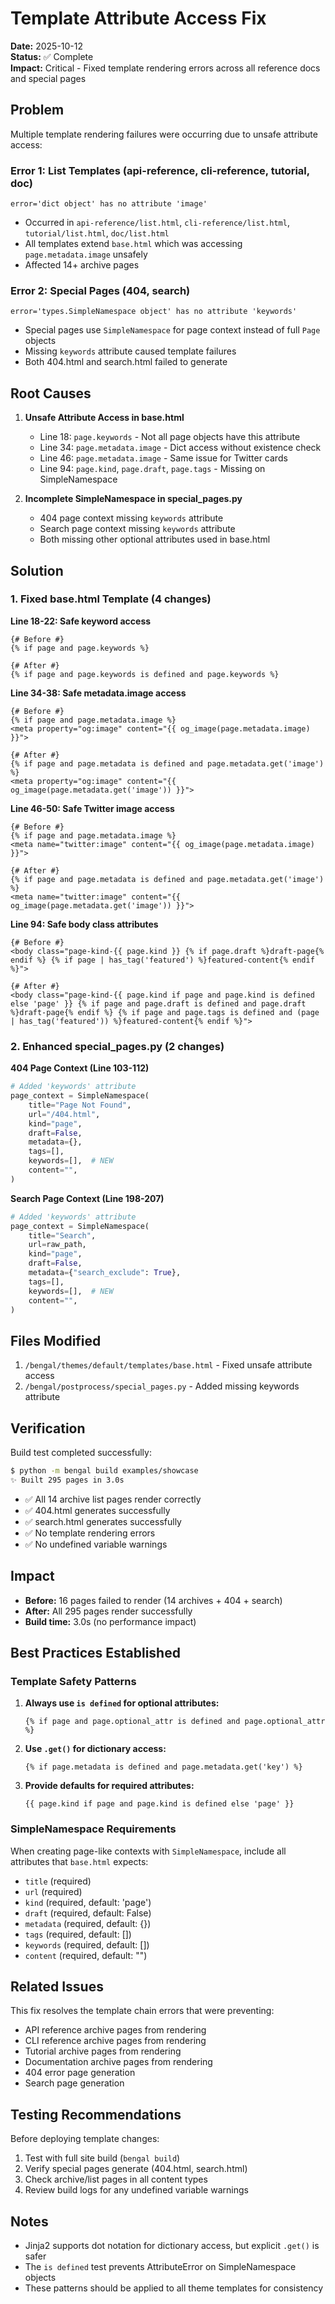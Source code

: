 # Template Attribute Access Fix

**Date:** 2025-10-12  
**Status:** ✅ Complete  
**Impact:** Critical - Fixed template rendering errors across all reference docs and special pages

## Problem

Multiple template rendering failures were occurring due to unsafe attribute access:

### Error 1: List Templates (api-reference, cli-reference, tutorial, doc)
```
error='dict object' has no attribute 'image'
```
- Occurred in `api-reference/list.html`, `cli-reference/list.html`, `tutorial/list.html`, `doc/list.html`
- All templates extend `base.html` which was accessing `page.metadata.image` unsafely
- Affected 14+ archive pages

### Error 2: Special Pages (404, search)
```
error='types.SimpleNamespace object' has no attribute 'keywords'
```
- Special pages use `SimpleNamespace` for page context instead of full `Page` objects
- Missing `keywords` attribute caused template failures
- Both 404.html and search.html failed to generate

## Root Causes

1. **Unsafe Attribute Access in base.html**
   - Line 18: `page.keywords` - Not all page objects have this attribute
   - Line 34: `page.metadata.image` - Dict access without existence check
   - Line 46: `page.metadata.image` - Same issue for Twitter cards
   - Line 94: `page.kind`, `page.draft`, `page.tags` - Missing on SimpleNamespace

2. **Incomplete SimpleNamespace in special_pages.py**
   - 404 page context missing `keywords` attribute
   - Search page context missing `keywords` attribute
   - Both missing other optional attributes used in base.html

## Solution

### 1. Fixed base.html Template (4 changes)

**Line 18-22: Safe keyword access**
```jinja2
{# Before #}
{% if page and page.keywords %}

{# After #}
{% if page and page.keywords is defined and page.keywords %}
```

**Line 34-38: Safe metadata.image access**
```jinja2
{# Before #}
{% if page and page.metadata.image %}
<meta property="og:image" content="{{ og_image(page.metadata.image) }}">

{# After #}
{% if page and page.metadata is defined and page.metadata.get('image') %}
<meta property="og:image" content="{{ og_image(page.metadata.get('image')) }}">
```

**Line 46-50: Safe Twitter image access**
```jinja2
{# Before #}
{% if page and page.metadata.image %}
<meta name="twitter:image" content="{{ og_image(page.metadata.image) }}">

{# After #}
{% if page and page.metadata is defined and page.metadata.get('image') %}
<meta name="twitter:image" content="{{ og_image(page.metadata.get('image')) }}">
```

**Line 94: Safe body class attributes**
```jinja2
{# Before #}
<body class="page-kind-{{ page.kind }} {% if page.draft %}draft-page{% endif %} {% if page | has_tag('featured') %}featured-content{% endif %}">

{# After #}
<body class="page-kind-{{ page.kind if page and page.kind is defined else 'page' }} {% if page and page.draft is defined and page.draft %}draft-page{% endif %} {% if page and page.tags is defined and (page | has_tag('featured')) %}featured-content{% endif %}">
```

### 2. Enhanced special_pages.py (2 changes)

**404 Page Context (Line 103-112)**
```python
# Added 'keywords' attribute
page_context = SimpleNamespace(
    title="Page Not Found",
    url="/404.html",
    kind="page",
    draft=False,
    metadata={},
    tags=[],
    keywords=[],  # NEW
    content="",
)
```

**Search Page Context (Line 198-207)**
```python
# Added 'keywords' attribute
page_context = SimpleNamespace(
    title="Search",
    url=raw_path,
    kind="page",
    draft=False,
    metadata={"search_exclude": True},
    tags=[],
    keywords=[],  # NEW
    content="",
)
```

## Files Modified

1. `/bengal/themes/default/templates/base.html` - Fixed unsafe attribute access
2. `/bengal/postprocess/special_pages.py` - Added missing keywords attribute

## Verification

Build test completed successfully:
```bash
$ python -m bengal build examples/showcase
✨ Built 295 pages in 3.0s
```

- ✅ All 14 archive list pages render correctly
- ✅ 404.html generates successfully
- ✅ search.html generates successfully
- ✅ No template rendering errors
- ✅ No undefined variable warnings

## Impact

- **Before:** 16 pages failed to render (14 archives + 404 + search)
- **After:** All 295 pages render successfully
- **Build time:** 3.0s (no performance impact)

## Best Practices Established

### Template Safety Patterns

1. **Always use `is defined` for optional attributes:**
   ```jinja2
   {% if page and page.optional_attr is defined and page.optional_attr %}
   ```

2. **Use `.get()` for dictionary access:**
   ```jinja2
   {% if page.metadata is defined and page.metadata.get('key') %}
   ```

3. **Provide defaults for required attributes:**
   ```jinja2
   {{ page.kind if page and page.kind is defined else 'page' }}
   ```

### SimpleNamespace Requirements

When creating page-like contexts with `SimpleNamespace`, include all attributes that `base.html` expects:
- `title` (required)
- `url` (required)
- `kind` (required, default: 'page')
- `draft` (required, default: False)
- `metadata` (required, default: {})
- `tags` (required, default: [])
- `keywords` (required, default: [])
- `content` (required, default: "")

## Related Issues

This fix resolves the template chain errors that were preventing:
- API reference archive pages from rendering
- CLI reference archive pages from rendering
- Tutorial archive pages from rendering
- Documentation archive pages from rendering
- 404 error page generation
- Search page generation

## Testing Recommendations

Before deploying template changes:
1. Test with full site build (`bengal build`)
2. Verify special pages generate (404.html, search.html)
3. Check archive/list pages in all content types
4. Review build logs for any undefined variable warnings

## Notes

- Jinja2 supports dot notation for dictionary access, but explicit `.get()` is safer
- The `is defined` test prevents AttributeError on SimpleNamespace objects
- These patterns should be applied to all theme templates for consistency
